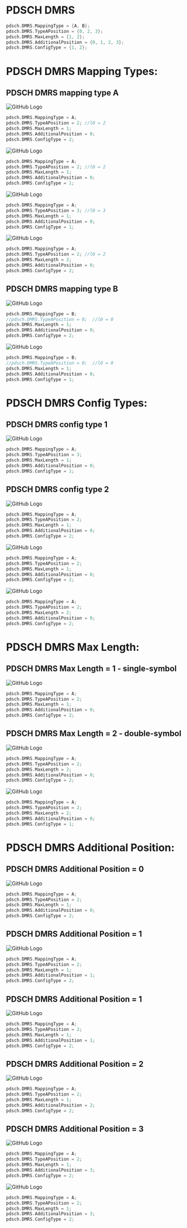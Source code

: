 # PDSCH DMRS

```c
pdsch.DMRS.MappingType = {A, B};      
pdsch.DMRS.TypeAPosition = {0, 2, 3};         
pdsch.DMRS.MaxLength = {1, 2};             
pdsch.DMRS.AdditionalPosition = {0, 1, 2, 3}; 
pdsch.DMRS.ConfigType = {1, 2}; 
```

# PDSCH DMRS Mapping Types:

## PDSCH DMRS mapping type A

![GitHub Logo](/PDSCH_DRMS_Mapping_typeA.png)

```c
pdsch.DMRS.MappingType = A;      
pdsch.DMRS.TypeAPosition = 2; //l0 = 2     
pdsch.DMRS.MaxLength = 1;             
pdsch.DMRS.AdditionalPosition = 0; 
pdsch.DMRS.ConfigType = 2; 
```

![GitHub Logo](/PDSCH_DRMS_Mapping_typeA_2.png)

```c
pdsch.DMRS.MappingType = A;      
pdsch.DMRS.TypeAPosition = 2; //l0 = 2     
pdsch.DMRS.MaxLength = 1;             
pdsch.DMRS.AdditionalPosition = 0; 
pdsch.DMRS.ConfigType = 1; 
```

![GitHub Logo](/PDSCH_DRMS_Mapping_typeA_3.png)

```c
pdsch.DMRS.MappingType = A;      
pdsch.DMRS.TypeAPosition = 3; //l0 = 3     
pdsch.DMRS.MaxLength = 1;             
pdsch.DMRS.AdditionalPosition = 0; 
pdsch.DMRS.ConfigType = 1; 
```

![GitHub Logo](/PDSCH_DRMS_Mapping_typeA_config_type_2_len_2.png)

```c
pdsch.DMRS.MappingType = A;      
pdsch.DMRS.TypeAPosition = 2; //l0 = 2     
pdsch.DMRS.MaxLength = 2;             
pdsch.DMRS.AdditionalPosition = 0; 
pdsch.DMRS.ConfigType = 2; 
```

## PDSCH DMRS mapping type B

![GitHub Logo](/PDSCH_DRMS_Mapping_typeB.png)

```c
pdsch.DMRS.MappingType = B;      
//pdsch.DMRS.TypeAPosition = 0;  //l0 = 0       
pdsch.DMRS.MaxLength = 1;             
pdsch.DMRS.AdditionalPosition = 0; 
pdsch.DMRS.ConfigType = 2; 
```

![GitHub Logo](/PDSCH_DRMS_Mapping_typeB_0.png)

```c
pdsch.DMRS.MappingType = B;      
//pdsch.DMRS.TypeAPosition = 0;  //l0 = 0       
pdsch.DMRS.MaxLength = 1;             
pdsch.DMRS.AdditionalPosition = 0; 
pdsch.DMRS.ConfigType = 1; 
```

# PDSCH DMRS Config Types:

## PDSCH DMRS config type 1

![GitHub Logo](/PDSCH_DRMS_Mapping_typeA_3.png)

```c
pdsch.DMRS.MappingType = A;      
pdsch.DMRS.TypeAPosition = 3;     
pdsch.DMRS.MaxLength = 1;             
pdsch.DMRS.AdditionalPosition = 0; 
pdsch.DMRS.ConfigType = 1; 
```

## PDSCH DMRS config type 2

![GitHub Logo](/PDSCH_DRMS_Mapping_typeA_config_type_2_len_1_addpos_0_b.png)

```c
pdsch.DMRS.MappingType = A;      
pdsch.DMRS.TypeAPosition = 2;    
pdsch.DMRS.MaxLength = 1;             
pdsch.DMRS.AdditionalPosition = 0; 
pdsch.DMRS.ConfigType = 2; 
```

![GitHub Logo](/PDSCH_DRMS_Mapping_typeA.png)

```c
pdsch.DMRS.MappingType = A;      
pdsch.DMRS.TypeAPosition = 2;    
pdsch.DMRS.MaxLength = 1;             
pdsch.DMRS.AdditionalPosition = 0; 
pdsch.DMRS.ConfigType = 2; 
```

![GitHub Logo](/PDSCH_DRMS_Mapping_typeA_config_type_2_len_2.png)

```c
pdsch.DMRS.MappingType = A;      
pdsch.DMRS.TypeAPosition = 2;     
pdsch.DMRS.MaxLength = 2;             
pdsch.DMRS.AdditionalPosition = 0; 
pdsch.DMRS.ConfigType = 2; 
```

# PDSCH DMRS Max Length:

## PDSCH DMRS Max Length = 1 - single-symbol

![GitHub Logo](/PDSCH_DRMS_Mapping_typeA.png)

```c
pdsch.DMRS.MappingType = A;      
pdsch.DMRS.TypeAPosition = 2;    
pdsch.DMRS.MaxLength = 1;             
pdsch.DMRS.AdditionalPosition = 0; 
pdsch.DMRS.ConfigType = 2; 
```

## PDSCH DMRS Max Length = 2 - double-symbol 

![GitHub Logo](/PDSCH_DRMS_Mapping_typeA_config_type_2_len_2.png)

```c
pdsch.DMRS.MappingType = A;      
pdsch.DMRS.TypeAPosition = 2;     
pdsch.DMRS.MaxLength = 2;             
pdsch.DMRS.AdditionalPosition = 0; 
pdsch.DMRS.ConfigType = 2; 
```

![GitHub Logo](/PDSCH_DRMS_Mapping_typeA_config_type_1_len_2_addpos_0.png)

```c
pdsch.DMRS.MappingType = A;      
pdsch.DMRS.TypeAPosition = 2;     
pdsch.DMRS.MaxLength = 2;             
pdsch.DMRS.AdditionalPosition = 0; 
pdsch.DMRS.ConfigType = 1; 
```

# PDSCH DMRS Additional Position:

## PDSCH DMRS Additional Position = 0 

![GitHub Logo](/PDSCH_DRMS_Mapping_typeA_config_type_2_len_1_addpos_0.png)

```c
pdsch.DMRS.MappingType = A;      
pdsch.DMRS.TypeAPosition = 2;    
pdsch.DMRS.MaxLength = 1;             
pdsch.DMRS.AdditionalPosition = 0; 
pdsch.DMRS.ConfigType = 2; 
```

## PDSCH DMRS Additional Position = 1 

![GitHub Logo](/PDSCH_DRMS_Mapping_typeA_config_type_2_len_1_addpos_1.png)

```c
pdsch.DMRS.MappingType = A;      
pdsch.DMRS.TypeAPosition = 2;    
pdsch.DMRS.MaxLength = 1;             
pdsch.DMRS.AdditionalPosition = 1; 
pdsch.DMRS.ConfigType = 2; 
```

## PDSCH DMRS Additional Position = 1 

![GitHub Logo](/PDSCH_DRMS_Mapping_typeA_config_type_2_len_2_addpos_1.png)

```c
pdsch.DMRS.MappingType = A;      
pdsch.DMRS.TypeAPosition = 2;    
pdsch.DMRS.MaxLength = 1;             
pdsch.DMRS.AdditionalPosition = 1; 
pdsch.DMRS.ConfigType = 2; 
```

## PDSCH DMRS Additional Position = 2 

![GitHub Logo](/PDSCH_DRMS_Mapping_typeA_config_type_2_len_1_addpos_2.png)

```c
pdsch.DMRS.MappingType = A;      
pdsch.DMRS.TypeAPosition = 2;    
pdsch.DMRS.MaxLength = 1;             
pdsch.DMRS.AdditionalPosition = 2; 
pdsch.DMRS.ConfigType = 2; 
```

## PDSCH DMRS Additional Position = 3 

![GitHub Logo](/PDSCH_DRMS_Mapping_typeA_config_type_2_len_1_addpos_3.png)

```c
pdsch.DMRS.MappingType = A;      
pdsch.DMRS.TypeAPosition = 2;    
pdsch.DMRS.MaxLength = 1;             
pdsch.DMRS.AdditionalPosition = 3; 
pdsch.DMRS.ConfigType = 2; 
```

![GitHub Logo](/PDSCH_DRMS_Mapping_typeA_config_type_1_len_1_addpos_3.png)

```c
pdsch.DMRS.MappingType = A;      
pdsch.DMRS.TypeAPosition = 2;    
pdsch.DMRS.MaxLength = 1;             
pdsch.DMRS.AdditionalPosition = 3; 
pdsch.DMRS.ConfigType = 2; 
```

